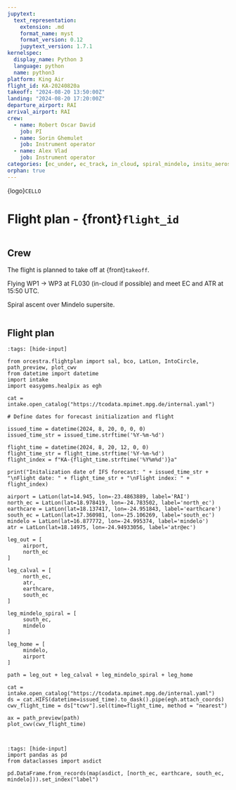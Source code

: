 ```yaml
---
jupytext:
  text_representation:
    extension: .md
    format_name: myst
    format_version: 0.12
    jupytext_version: 1.7.1
kernelspec:
  display_name: Python 3
  language: python
  name: python3
platform: King Air
flight_id: KA-20240820a
takeoff: "2024-08-20 13:50:00Z"
landing: "2024-08-20 17:20:00Z"
departure_airport: RAI
arrival_airport: RAI
crew:
  - name: Robert Oscar David
    job: PI
  - name: Sorin Ghemulet
    job: Instrument operator
  - name: Alex Vlad
    job: Instrument operator
categories: [ec_under, ec_track, in_cloud, spiral_mindelo, insitu_aerosol]
orphan: true
---
```


{logo}`CELLO`

# Flight plan - {front}`flight_id`

```{badges}
```

## Crew

The flight is planned to take off at {front}`takeoff`. 

Flying WP1 -> WP3 at FL030 (in-cloud if possible) and meet EC and ATR at 15:50 UTC.

Spiral ascent over Mindelo supersite.


```{crew}
```

## Flight plan

```{code-cell} python3
:tags: [hide-input]

from orcestra.flightplan import sal, bco, LatLon, IntoCircle, path_preview, plot_cwv
from datetime import datetime
import intake
import easygems.healpix as egh

cat = intake.open_catalog("https://tcodata.mpimet.mpg.de/internal.yaml")

# Define dates for forecast initialization and flight

issued_time = datetime(2024, 8, 20, 0, 0, 0)
issued_time_str = issued_time.strftime('%Y-%m-%d')

flight_time = datetime(2024, 8, 20, 12, 0, 0)
flight_time_str = flight_time.strftime('%Y-%m-%d')
flight_index = f"KA-{flight_time.strftime('%Y%m%d')}a"

print("Initalization date of IFS forecast: " + issued_time_str + "\nFlight date: " + flight_time_str + "\nFlight index: " + flight_index)

airport = LatLon(lat=14.945, lon=-23.4863889, label='RAI')
north_ec = LatLon(lat=18.978419, lon=-24.783502, label='north_ec')
earthcare = LatLon(lat=18.137417, lon=-24.951843, label='earthcare')
south_ec = LatLon(lat=17.360981, lon=-25.106269, label='south_ec')
mindelo = LatLon(lat=16.877772, lon=-24.995374, label='mindelo')
atr = LatLon(lat=18.14975, lon=-24.94933056, label='atr@ec')

leg_out = [
     airport,
     north_ec
]

leg_calval = [
     north_ec,
     atr,
     earthcare,
     south_ec
]

leg_mindelo_spiral = [
     south_ec,
     mindelo
]

leg_home = [
     mindelo,
     airport
]

path = leg_out + leg_calval + leg_mindelo_spiral + leg_home 

cat = intake.open_catalog("https://tcodata.mpimet.mpg.de/internal.yaml")
ds = cat.HIFS(datetime=issued_time).to_dask().pipe(egh.attach_coords)
cwv_flight_time = ds["tcwv"].sel(time=flight_time, method = "nearest")

ax = path_preview(path)
plot_cwv(cwv_flight_time)



```

```{code-cell} python3
:tags: [hide-input]
import pandas as pd
from dataclasses import asdict

pd.DataFrame.from_records(map(asdict, [north_ec, earthcare, south_ec, mindelo])).set_index("label")
```

